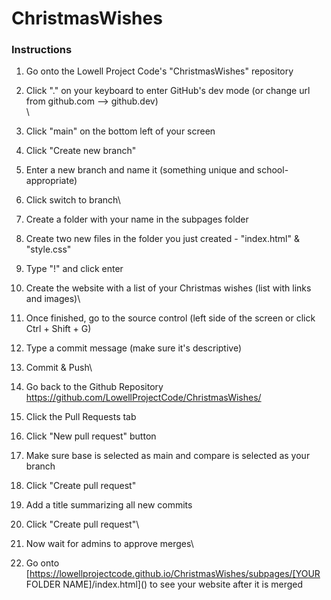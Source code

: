 # ChristmasWishes

### Instructions

1. Go onto the Lowell Project Code's "ChristmasWishes" repository
2. Click "." on your keyboard to enter GitHub's dev mode (or change url from github.com -->  github.dev)\
\
3. Click "main" on the bottom left of your screen
4. Click "Create new branch"
5. Enter a new branch and name it (something unique and school-appropriate)
6. Click switch to branch\

7. Create a folder with your name in the subpages folder
8. Create two new files in the folder you just created - "index.html" & "style.css"
9. Type "!" and click enter
10. Create the website with a list of your Christmas wishes (list with links and images)\

11. Once finished, go to the source control (left side of the screen or click Ctrl + Shift + G)
12. Type a commit message (make sure it's descriptive)
13. Commit & Push\

14. Go back to the Github Repository https://github.com/LowellProjectCode/ChristmasWishes/
15. Click the Pull Requests tab
16. Click "New pull request" button
17. Make sure base is selected as main and compare is selected as your branch
18. Click "Create pull request"
19. Add a title summarizing all new commits
20. Click "Create pull request"\

21. Now wait for admins to approve merges\

22. Go onto [https://lowellprojectcode.github.io/ChristmasWishes/subpages/[YOUR FOLDER NAME]/index.html]() to see your website after it is merged
